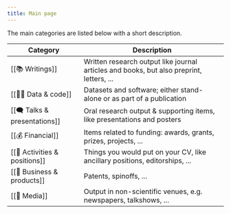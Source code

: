 ```yaml
---
title: Main page
---
```


The main categories are listed below with a short description. 

| Category                      | Description                                                                              |
| ----------------------------- | ---------------------------------------------------------------------------------------- |
| [[📚 Writings]]               | Written research output like journal articles and books, but also preprint, letters, ... |
| [[👩‍💻 Data & code]]         | Datasets and software; either stand-alone or as part of a publication                    |
| [[🗨️ Talks & presentations]] | Oral research output & supporting items, like presentations and posters                  |
| [[💰 Financial]]              | Items related to funding: awards, grants, prizes, projects, ...                          |
| [[🐝 Activities & positions]] | Things you would put on your CV, like ancillary positions, editorships, ...              |
| [[👔 Business & products]]    | Patents, spinoffs, ...                                                                   |
| [[📰 Media]]                  | Output in non-scientific venues, e.g. newspapers, talkshows, ...                         |
